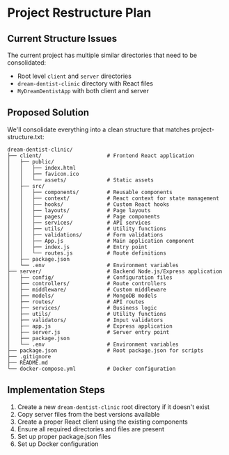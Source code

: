 # Project Restructure Plan

## Current Structure Issues
The current project has multiple similar directories that need to be consolidated:
- Root level `client` and `server` directories
- `dream-dentist-clinic` directory with React files
- `MyDreamDentistApp` with both client and server

## Proposed Solution
We'll consolidate everything into a clean structure that matches project-structure.txt:

```
dream-dentist-clinic/
├── client/                     # Frontend React application
│   ├── public/
│   │   ├── index.html
│   │   ├── favicon.ico
│   │   └── assets/             # Static assets
│   ├── src/
│   │   ├── components/         # Reusable components
│   │   ├── context/            # React context for state management
│   │   ├── hooks/              # Custom React hooks
│   │   ├── layouts/            # Page layouts
│   │   ├── pages/              # Page components
│   │   ├── services/           # API services
│   │   ├── utils/              # Utility functions
│   │   ├── validations/        # Form validations
│   │   ├── App.js              # Main application component
│   │   ├── index.js            # Entry point
│   │   └── routes.js           # Route definitions
│   ├── package.json
│   └── .env                    # Environment variables
├── server/                     # Backend Node.js/Express application
│   ├── config/                 # Configuration files
│   ├── controllers/            # Route controllers
│   ├── middleware/             # Custom middleware
│   ├── models/                 # MongoDB models
│   ├── routes/                 # API routes
│   ├── services/               # Business logic
│   ├── utils/                  # Utility functions
│   ├── validators/             # Input validators
│   ├── app.js                  # Express application
│   ├── server.js               # Server entry point
│   ├── package.json
│   └── .env                    # Environment variables
├── package.json                # Root package.json for scripts
├── .gitignore
├── README.md
└── docker-compose.yml          # Docker configuration
```

## Implementation Steps
1. Create a new `dream-dentist-clinic` root directory if it doesn't exist
2. Copy server files from the best versions available
3. Create a proper React client using the existing components
4. Ensure all required directories and files are present
5. Set up proper package.json files
6. Set up Docker configuration